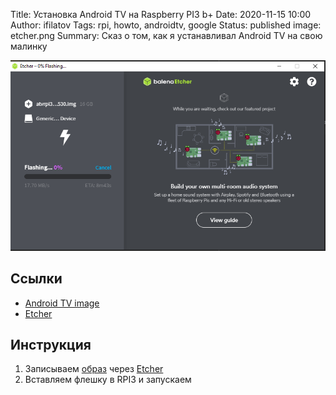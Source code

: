 Title: Установка Android TV на Raspberry PI3 b+
Date: 2020-11-15 10:00
Author: ifilatov
Tags: rpi, howto, androidtv, google
Status: published
image: etcher.png
Summary: Сказ о том, как я устанавливал Android TV на свою малинку

![etcher.jpg](etcher.png)

## Ссылки

- [Android TV image](https://deac-riga.dl.sourceforge.net/project/android-rpi3/atvrpi320160530.zip)
- [Etcher](https://www.balena.io/etcher/)

## Инструкция

1. Записываем [образ](https://deac-riga.dl.sourceforge.net/project/android-rpi3/atvrpi320160530.zip) через [Etcher](https://www.balena.io/etcher/)
2. Вставляем флешку в RPI3 и запускаем
